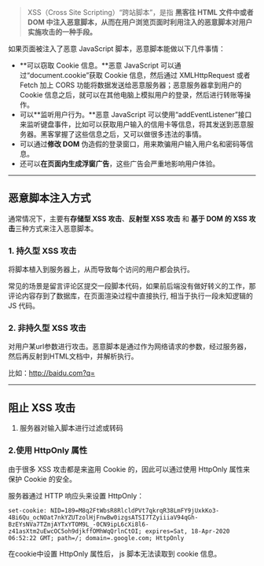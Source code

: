 > XSS（Cross Site Scripting）“跨站脚本”，是指 **黑客往 HTML 文件中或者 DOM 中注入恶意脚本，从而在用户浏览页面时利用注入的恶意脚本对用户实施攻击的一种手段。**



如果页面被注入了恶意 JavaScript 脚本，恶意脚本能做以下几件事情：

+ **可以窃取 Cookie 信息。**恶意 JavaScript 可以通过“document.cookie”获取 Cookie 信息，然后通过 XMLHttpRequest 或者 Fetch 加上 CORS 功能将数据发送给恶意服务器；恶意服务器拿到用户的 Cookie 信息之后，就可以在其他电脑上模拟用户的登录，然后进行转账等操作。
+ 可以**监听用户行为。**恶意 JavaScript 可以使用“addEventListener”接口来监听键盘事件，比如可以获取用户输入的信用卡等信息，将其发送到恶意服务器。黑客掌握了这些信息之后，又可以做很多违法的事情。
+ 可以通过**修改 DOM** 伪造假的登录窗口，用来欺骗用户输入用户名和密码等信息。
+ 还可以**在页面内生成浮窗广告**，这些广告会严重地影响用户体验。

------

## 恶意脚本注入方式

通常情况下，主要有**存储型 XSS 攻击**、**反射型 XSS 攻击** 和 **基于 DOM 的 XSS 攻击**三种方式来注入恶意脚本。

### 1. 持久型 XSS 攻击

将脚本植入到服务器上，从而导致每个访问的用户都会执行。

常见的场景是留言评论区提交一段脚本代码，如果前后端没有做好转义的工作，那评论内容存到了数据库，在页面渲染过程中直接执行, 相当于执行一段未知逻辑的 JS 代码。



### 2. 非持久型 XSS 攻击

对用户某url参数进行攻击。恶意脚本是通过作为网络请求的参数，经过服务器，然后再反射到HTML文档中，并解析执行。

比如：http://baidu.com?q=<script>alert("你完蛋了")</script>



--------

## 阻止 XSS 攻击



1. 服务器对输入脚本进行过滤或转码

### 2.使用 HttpOnly 属性

由于很多 XSS 攻击都是来盗用 Cookie 的，因此可以通过使用 HttpOnly 属性来保护 Cookie 的安全。

服务器通过 HTTP 响应头来设置 HttpOnly：

~~~http
set-cookie: NID=189=M8q2FtWbsR8RlcldPVt7qkrqR38LmFY9jUxkKo3-4Bi6Qu_ocNOat7nkYZUTzolHjFnwBw0izgsATSI7TZyiiiaV94qGh-BzEYsNVa7TZmjAYTxYTOM9L_-0CN9ipL6cXi8l6-z41asXtm2uEwcOC5oh9djkffOMhWqQrlnCtOI; expires=Sat, 18-Apr-2020 06:52:22 GMT; path=/; domain=.google.com; HttpOnly
~~~

在cookie中设置 HttpOnly 属性后， js 脚本无法读取到 cookie 信息。

